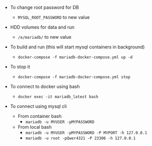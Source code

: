 - To change root password for DB
  - `MYSQL_ROOT_PASSWORD` to new value

- HDD volumes for data and run
  - `/e/mariadb/` to new value

- To build and run (this will start mysql containers in background)
  - `docker-compose -f mariadb-docker-compose.yml up -d`

- To stop it
  - `docker-compose -f mariadb-docker-compose.yml stop`

- To connect to docker using bash
  - `docker exec -it mariadb_latest bash`

- To connect using mysql cli
  - From container bash
    - `mariadb -u MYUSER -pMYPASSWORD`
  - From local bash
    - `mariadb -u MYUSER -pMYPASSWORD -P MYPORT -h 127.0.0.1`
    - `mariadb -u root -pQwer4321 -P 23306 -h 127.0.0.1`
